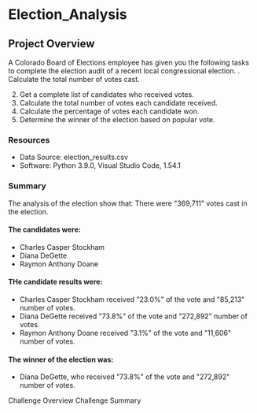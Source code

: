 # Election_Analysis
## Project Overview
A Colorado Board of Elections employee has given you the following tasks to complete the
election audit of a recent local congressional election.
. Calculate the total number of votes cast.

2. Get a complete list of candidates who received votes.
3. Calculate the total number of votes each candidate received.
4. Calculate the percentage of votes each candidate won.
5. Determine the winner of the election based on popular vote.

### Resources

* Data Source: election_results.csv
* Software: Python 3.9.0, Visual Studio Code, 1.54.1

### Summary
The analysis of the election show that:
There were "369,711" votes cast in the election.

#### The candidates were:
* Charles Casper Stockham
* Diana DeGette
* Raymon Anthony Doane

#### THe candidate results were:
* Charles Casper Stockham received "23.0%" of the vote and "85,213" number of votes.
* Diana DeGette received "73.8%" of the vote and "272,892" number of votes.
* Raymon Anthony Doane received "3.1%" of the vote and "11,606" number of votes.

#### The winner of the election was:
* Diana DeGette, who received "73.8%" of the vote and "272,892" number of votes.


Challenge Overview
Challenge Summary
